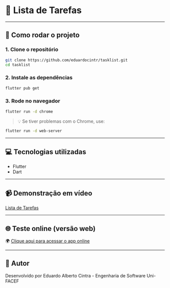 
# 📱 Lista de Tarefas

---

## 🚀 Como rodar o projeto

### 1. Clone o repositório
```bash
git clone https://github.com/eduardocintr/tasklist.git
cd tasklist
```

### 2. Instale as dependências
```bash
flutter pub get
```

### 3. Rode no navegador
```bash
flutter run -d chrome
```

> 💡 Se tiver problemas com o Chrome, use:
```bash
flutter run -d web-server
```

---

## 💻 Tecnologias utilizadas

- Flutter
- Dart

---

## 📹 Demonstração em vídeo

[Lista de Tarefas](eduardo.gif)

---

## 🌐 Teste online (versão web)

🌍 [Clique aqui para acessar o app online](https://elaborate-sherbet-e2dbde.netlify.app)

---

## 🧠 Autor

Desenvolvido por Eduardo Alberto Cintra - Engenharia de Software Uni-FACEF
